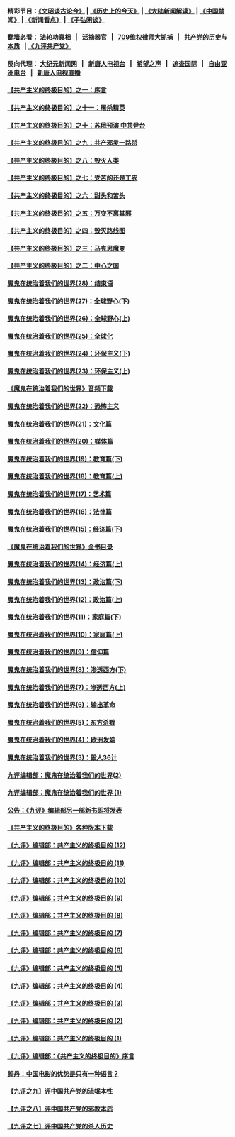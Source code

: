 #### 精彩节目：[《文昭谈古论今》](http://134.209.198.168/wenzhao) | [《历史上的今天》](http://134.209.198.168/today-in-history) | [《大陆新闻解读》](http://134.209.198.168/ntdtv-comedy) | [《中国禁闻》](http://134.209.198.168/ntdtv-news) | [《新闻看点》](http://134.209.198.168/news-insight) | [《子弘闲谈》](http://134.209.198.168/zihongxiantan/) 

  #### 翻墙必看： [法轮功真相](http://134.209.198.168:10000/videos/truth.html) &nbsp;&nbsp;|&nbsp;&nbsp; [活摘器官](http://134.209.198.168:10000/videos/res/Organs/) &nbsp;&nbsp;|&nbsp;&nbsp; [709维权律师大抓捕](http://134.209.198.168:10000/videos/709/) &nbsp;&nbsp;|&nbsp;&nbsp; [共产党的历史与本质](http://134.209.198.168:10000/videos/ccp.html) &nbsp;&nbsp;| [《九评共产党》](http://134.209.198.168:10000/videos/jiuping/) 

#### 反向代理： [大纪元新闻网](http://134.209.198.168:10080/) &nbsp;&nbsp;|&nbsp;&nbsp; [新唐人电视台](http://134.209.198.168:8000/) &nbsp;&nbsp;|&nbsp;&nbsp; [希望之声](http://134.209.198.168:8200/) &nbsp;&nbsp;|&nbsp;&nbsp; [追查国际](http://134.209.198.168:10010/) &nbsp;&nbsp;|&nbsp;&nbsp; [自由亚洲电台](http://134.209.198.168:9800/) &nbsp;&nbsp;|&nbsp;&nbsp; [新唐人电视直播](http://134.209.198.168/) 

#### [【共产主义的终极目的】之一：序言](../pages/nsc422/n11086077.md?t=03230458) 

#### [【共产主义的终极目的】之十一：屠杀精英](../pages/nsc422/n11118442.md?t=03230458) 

#### [【共产主义的终极目的】之十：苏俄预演 中共登台](../pages/nsc422/n11118424.md?t=03230458) 

#### [【共产主义的终极目的】之九：共产邪灵一路杀](../pages/nsc422/n11114139.md?t=03230458) 

#### [【共产主义的终极目的】之八：毁灭人类](../pages/nsc422/n11108503.md?t=03230458) 

#### [【共产主义的终极目的】之七：受苦的还是工农](../pages/nsc422/n11101809.md?t=03230458) 

#### [【共产主义的终极目的】之六：甜头和苦头](../pages/nsc422/n11096971.md?t=03230458) 

#### [【共产主义的终极目的】之五：万变不离其邪](../pages/nsc422/n11091285.md?t=03230458) 

#### [【共产主义的终极目的】之四：毁灭路线图](../pages/nsc422/n11086284.md?t=03230458) 

#### [【共产主义的终极目的】之三：马克思魔变](../pages/nsc422/n11061941.md?t=03230458) 

#### [【共产主义的终极目的】之二：中心之国](../pages/nsc422/n11047728.md?t=03230458) 

#### [魔鬼在统治着我们的世界(28)：结束语](../pages/nsc422/n10936246.md?t=03230458) 

#### [魔鬼在统治着我们的世界(27)：全球野心(下)](../pages/nsc422/n10928319.md?t=03230458) 

#### [魔鬼在统治着我们的世界(26)：全球野心(上)](../pages/nsc422/n10900318.md?t=03230458) 

#### [魔鬼在统治着我们的世界(25)：全球化](../pages/nsc422/n10788205.md?t=03230458) 

#### [魔鬼在统治着我们的世界(24)：环保主义(下)](../pages/nsc422/n10695307.md?t=03230458) 

#### [魔鬼在统治着我们的世界(23)：环保主义(上)](../pages/nsc422/n10688613.md?t=03230458) 

#### [《魔鬼在统治着我们的世界》音频下载](../pages/nsc422/n10635553.md?t=03230458) 

#### [魔鬼在统治着我们的世界(22)：恐怖主义](../pages/nsc422/n10614727.md?t=03230458) 

#### [魔鬼在统治着我们的世界(21)：文化篇](../pages/nsc422/n10597706.md?t=03230458) 

#### [魔鬼在统治着我们的世界(20)：媒体篇](../pages/nsc422/n10586579.md?t=03230458) 

#### [魔鬼在统治着我们的世界(19)：教育篇(下)](../pages/nsc422/n10564808.md?t=03230458) 

#### [魔鬼在统治着我们的世界(18)：教育篇(上)](../pages/nsc422/n10526970.md?t=03230458) 

#### [魔鬼在统治着我们的世界(17)：艺术篇](../pages/nsc422/n10499093.md?t=03230458) 

#### [魔鬼在统治着我们的世界(16)：法律篇](../pages/nsc422/n10485969.md?t=03230458) 

#### [魔鬼在统治着我们的世界(15)：经济篇(下)](../pages/nsc422/n10469975.md?t=03230458) 

#### [《魔鬼在统治着我们的世界》全书目录](../pages/nsc422/n10464261.md?t=03230458) 

#### [魔鬼在统治着我们的世界(14)：经济篇(上)](../pages/nsc422/n10457370.md?t=03230458) 

#### [魔鬼在统治着我们的世界(13)：政治篇(下)](../pages/nsc422/n10448270.md?t=03230458) 

#### [魔鬼在统治着我们的世界(12)：政治篇(上)](../pages/nsc422/n10444576.md?t=03230458) 

#### [魔鬼在统治着我们的世界(11)：家庭篇(下)](../pages/nsc422/n10440961.md?t=03230458) 

#### [魔鬼在统治着我们的世界(10)：家庭篇(上)](../pages/nsc422/n10435448.md?t=03230458) 

#### [魔鬼在统治着我们的世界(9)：信仰篇](../pages/nsc422/n10432159.md?t=03230458) 

#### [魔鬼在统治着我们的世界(8)：渗透西方(下)](../pages/nsc422/n10429603.md?t=03230458) 

#### [魔鬼在统治着我们的世界(7)：渗透西方(上)](../pages/nsc422/n10426013.md?t=03230458) 

#### [魔鬼在统治着我们的世界(6)：输出革命](../pages/nsc422/n10421536.md?t=03230458) 

#### [魔鬼在统治着我们的世界(5)：东方杀戮](../pages/nsc422/n10417707.md?t=03230458) 

#### [魔鬼在统治着我们的世界(4)：欧洲发端](../pages/nsc422/n10414890.md?t=03230458) 

#### [魔鬼在统治着我们的世界(3)：毁人36计](../pages/nsc422/n10411583.md?t=03230458) 

#### [九评编辑部：魔鬼在统治着我们的世界(2)](../pages/nsc422/n10410036.md?t=03230458) 

#### [九评编辑部：魔鬼在统治着我们的世界 (1)](../pages/nsc422/n10406825.md?t=03230458) 

#### [公告：《九评》编辑部另一部新书即将发表](../pages/nsc422/n10405104.md?t=03230458) 

#### [《共产主义的终极目的》各种版本下载](../pages/nsc422/n10022138.md?t=03230458) 

#### [《九评》编辑部：共产主义的终极目的 (12)](../pages/nsc422/n9933272.md?t=03230458) 

#### [《九评》编辑部：共产主义的终极目的 (11)](../pages/nsc422/n9924973.md?t=03230458) 

#### [《九评》编辑部：共产主义的终极目的 (10)](../pages/nsc422/n9920883.md?t=03230458) 

#### [《九评》编辑部：共产主义的终极目的 (9)](../pages/nsc422/n9916363.md?t=03230458) 

#### [《九评》编辑部：共产主义的终极目的 (8)](../pages/nsc422/n9912488.md?t=03230458) 

#### [《九评》编辑部：共产主义的终极目的 (7)](../pages/nsc422/n9901176.md?t=03230458) 

#### [《九评》编辑部：共产主义的终极目的 (6)](../pages/nsc422/n9899359.md?t=03230458) 

#### [《九评》编辑部：共产主义的终极目的 (5)](../pages/nsc422/n9893174.md?t=03230458) 

#### [《九评》编辑部：共产主义的终极目的 (4)](../pages/nsc422/n9891246.md?t=03230458) 

#### [《九评》编辑部：共产主义的终极目的 (3)](../pages/nsc422/n9879879.md?t=03230458) 

#### [《九评》编辑部：共产主义的终极目的 (2)](../pages/nsc422/n9876205.md?t=03230458) 

#### [《九评》编辑部：共产主义的终极目的 (1)](../pages/nsc422/n9865857.md?t=03230458) 

#### [《九评》编辑部：《共产主义的终极目的》序言](../pages/nsc422/n9862666.md?t=03230458) 

#### [颜丹：中国电影的优势是只有一种语言？](../pages/nsc422/n9583062.md?t=03230458) 

#### [【九评之九】评中国共产党的流氓本性](../pages/nsc422/n737542.md?t=03230458) 

#### [【九评之八】评中国共产党的邪教本质](../pages/nsc422/n735942.md?t=03230458) 

#### [【九评之七】评中国共产党的杀人历史](../pages/nsc422/n733806.md?t=03230458) 

